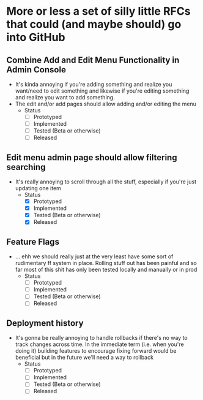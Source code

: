 # More or less a set of silly little RFCs that could (and maybe should) go into GitHub

## Combine Add and Edit Menu Functionality in Admin Console

- It's kinda annoying if you're adding something and realize you want/need to edit something and likewise if you're editing something and realize you want to add something.
- The edit and/or add pages should allow adding and/or editing the menu
  - Status
    - [ ] Prototyped
    - [ ] Implemented
    - [ ] Tested (Beta or otherwise)
    - [ ] Released

## Edit menu admin page should allow filtering searching

- It's really annoying to scroll through all the stuff, especially if you're just updating one item
  - Status
    - [x] Prototyped
    - [x] Implemented
    - [x] Tested (Beta or otherwise)
    - [x] Released

## Feature Flags

- ... ehh we should really just at the very least have some sort of rudimentary ff system in place. Rolling stuff out has been painful and so far most of this shit has only been tested locally and manually or in prod
  - Status
    - [ ] Prototyped
    - [ ] Implemented
    - [ ] Tested (Beta or otherwise)
    - [ ] Released

## Deployment history

- It's gonna be really annoying to handle rollbacks if there's no way to track changes across time. In the immediate term (i.e. when you're doing it) building features to encourage fixing forward would be beneficial but in the future we'll need a way to rollback
  - Status
    - [ ] Prototyped
    - [ ] Implemented
    - [ ] Tested (Beta or otherwise)
    - [ ] Released
